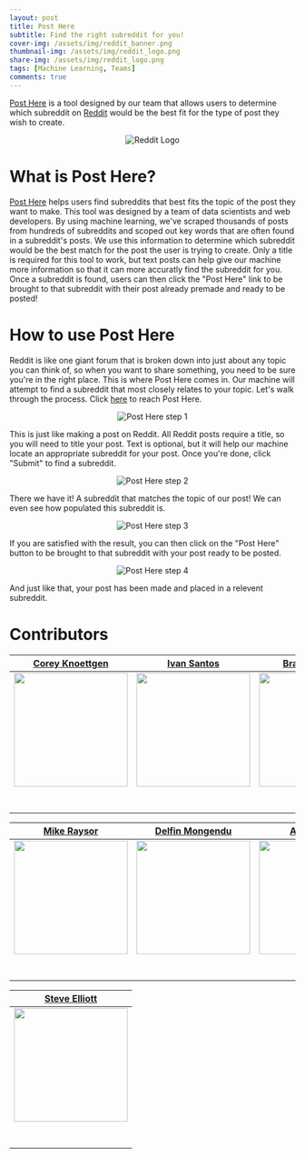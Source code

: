 ```yaml
---
layout: post
title: Post Here
subtitle: Find the right subreddit for you!
cover-img: /assets/img/reddit_banner.png
thumbnail-img: /assets/img/reddit_logo.png
share-img: /assets/img/reddit_logo.png
tags: [Machine Learning, Teams]
comments: true
---
```


[Post Here](https://post-here.spentaur.workers.dev/) is a tool designed by our team that allows users to determine which subreddit on [Reddit](https://www.reddit.com/) would be the best fit for the type of post they wish to create.

<p align="center">
  <img src="https://raw.githubusercontent.com/brucebra000/brucebra000.github.io/master/assets/img/reddit_logo.png" alt="Reddit Logo"/>
</p>

# What is Post Here?

[Post Here](https://post-here.spentaur.workers.dev/) helps users find subreddits that best fits the topic of the post they want to make. This tool was designed by a team of data scientists and web developers. By using machine learning, we've scraped thousands of posts from hundreds of subreddits and scoped out key words that are often found in a subreddit's posts. We use this information to determine which subreddit would be the best match for the post the user is trying to create. Only a title is required for this tool to work, but text posts can help give our machine more information so that it can more accuratly find the subreddit for you. Once a subreddit is found, users can then click the "Post Here" link to be brought to that subreddit with their post already premade and ready to be posted!

# How to use Post Here

Reddit is like one giant forum that is broken down into just about any topic you can think of, so when you want to share something, you need to be sure you're in the right place. This is where Post Here comes in. Our machine will attempt to find a subreddit that most closely relates to your topic. Let's walk through the process. Click [here](https://post-here.spentaur.workers.dev/) to reach Post Here.

<p align="center">
  <img src="https://raw.githubusercontent.com/brucebra000/brucebra000.github.io/master/assets/img/Post_Here_0.png" alt="Post Here step 1"/>
</p>

This is just like making a post on Reddit. All Reddit posts require a title, so you will need to title your post. Text is optional, but it will help our machine locate an appropriate subreddit for your post. Once you're done, click "Submit" to find a subreddit.

<p align="center">
  <img src="https://raw.githubusercontent.com/brucebra000/brucebra000.github.io/master/assets/img/Post_Here_1.png" alt="Post Here step 2"/>
</p>

There we have it! A subreddit that matches the topic of our post! We can even see how populated this subreddit is.

<p align="center">
  <img src="https://raw.githubusercontent.com/brucebra000/brucebra000.github.io/master/assets/img/Post_Here_2.png" alt="Post Here step 3"/>
</p>

If you are satisfied with the result, you can then click on the "Post Here" button to be brought to that subreddit with your post ready to be posted.

<p align="center">
  <img src="https://raw.githubusercontent.com/brucebra000/brucebra000.github.io/master/assets/img/Post_Here_3.png" alt="Post Here step 4"/>
</p>

And just like that, your post has been made and placed in a relevent subreddit.

# Contributors

|[Corey Knoettgen](https://github.com/cknoettg)|[Ivan Santos](https://github.com/Algorant)|  [Brandon Bruce](https://github.com/brucebra000)| [Daniel Hermansen](https://github.com/daniel-hermansen)|           
|:-----------------------------------------------------------------------------------------------------------: | :-----------------------------------------------------------------------------------------------------------: | :-----------------------------------------------------------------------------------------------------------: | :-----------------------------------------------------------------------------------------------------------: | 
|                      [<img src="https://avatars.githubusercontent.com/u/2045036?s=400&v=4" width = "200" />](https://github.com/cknoettg)                       |                      [<img src="https://ca.slack-edge.com/ESZCHB482-W0138D56KRN-8828cd79a091-512" width = "200" />](https://github.com/Algorant)                       |                      [<img src="https://raw.githubusercontent.com/brucebra000/brucebra000.github.io/master/img/Brandon_Profile_Small.jpg" width = "200" />](https://github.com/brucebra000)                       |                      [<img src="https://avatars.githubusercontent.com/u/54873177?s=460&u=98a7f0e79cf5e6926d3c1e6020ffcb1e90f1fbeb&v=4" width = "200" />](https://github.com/daniel-hermansen)                       |                              
|                 [<img src="https://github.com/favicon.ico" width="15"> ](https://github.com/cknoettg)                 |            [<img src="https://github.com/favicon.ico" width="15"> ](https://github.com/Algorant)             |           [<img src="https://github.com/favicon.ico" width="15"> ](https://github.com/brucebra000)            |           [<img src="https://github.com/favicon.ico" width="15"> ](https://github.com/daniel-hermansen)            |          
| [ <img src="https://static.licdn.com/sc/h/al2o9zrvru7aqj8e1x2rzsrca" width="15"> ](https://www.linkedin.com/in/cknoettg/) | [ <img src="https://static.licdn.com/sc/h/al2o9zrvru7aqj8e1x2rzsrca" width="15"> ](https://www.linkedin.com/in/ivan-santos-a3688624/) | [ <img src="https://static.licdn.com/sc/h/al2o9zrvru7aqj8e1x2rzsrca" width="15"> ](https://www.linkedin.com/in/brandon-bruce-1538a21a8/) | [ <img src="https://static.licdn.com/sc/h/al2o9zrvru7aqj8e1x2rzsrca" width="15"> ](https://www.linkedin.com/in/danieljhermansen/) | 

|[Mike Raysor](https://github.com/sincere27601)|[Delfin Mongendu](https://github.com/DelfinMong)|  [Adric Burks](https://github.com/Ethret)| [Spencer Adams](https://github.com/spentaur)|           
|:-----------------------------------------------------------------------------------------------------------: | :-----------------------------------------------------------------------------------------------------------: | :-----------------------------------------------------------------------------------------------------------: | :-----------------------------------------------------------------------------------------------------------: | 
|                      [<img src="https://avatars.githubusercontent.com/u/53302778?s=460&u=32d307874093f77e1417394f1fa31c03cf21099f&v=4" width = "200" />](https://github.com/sincere27601)                       |                      [<img src="https://ca.slack-edge.com/ESZCHB482-W0123RP5X63-d58e4a87b056-512" width = "200" />](https://github.com/DelfinMong)                       |                      [<img src="https://ca.slack-edge.com/ESZCHB482-W012JPZFY8K-65b00781e6f4-512" width = "200" />](https://github.com/Ethret)                       |                      [<img src="https://ca.slack-edge.com/ESZCHB482-W0138D41ETS-70b4c4d61c52-512" width = "200" />](https://github.com/spentaur)                       |                              
|                 [<img src="https://github.com/favicon.ico" width="15"> ](https://github.com/sincere27601)                 |            [<img src="https://github.com/favicon.ico" width="15"> ](https://github.com/DelfinMong)             |           [<img src="https://github.com/favicon.ico" width="15"> ](https://github.com/Ethret)            |           [<img src="https://github.com/favicon.ico" width="15"> ](https://github.com/spentaur)            |          
| [ <img src="https://static.licdn.com/sc/h/al2o9zrvru7aqj8e1x2rzsrca" width="15"> ](https://www.linkedin.com/in/michaelraysor/) | [ <img src="https://static.licdn.com/sc/h/al2o9zrvru7aqj8e1x2rzsrca" width="15"> ](https://www.linkedin.com/in/delfin-mongendu-697966190/) | [ <img src="https://static.licdn.com/sc/h/al2o9zrvru7aqj8e1x2rzsrca" width="15"> ](https://www.linkedin.com/in/adric-burks-36922a199/) | [ <img src="https://static.licdn.com/sc/h/al2o9zrvru7aqj8e1x2rzsrca" width="15"> ](https://www.linkedin.com/in/spencer-adams-0500277b/) | 

|[Steve Elliott](https://github.com/StevenMElliott)|           
|:-----------------------------------------------------------------------------------------------------------: | 
|                      [<img src="https://ca.slack-edge.com/ESZCHB482-W012JHSSK50-0acb2ab8ccb3-512" width = "200" />](https://github.com/StevenMElliott)                                             |                              
|                 [<img src="https://github.com/favicon.ico" width="15"> ](https://github.com/StevenMElliott)                 |          
| [ <img src="https://static.licdn.com/sc/h/al2o9zrvru7aqj8e1x2rzsrca" width="15"> ](https://www.linkedin.com/in/steven-elliott42/) |

